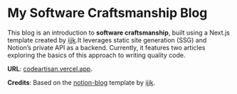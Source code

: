 # My Software Craftsmanship Blog

This blog is an introduction to **software craftsmanship**, built using a Next.js template created by [ijjk](https://github.com/ijjk).It leverages static site generation (SSG) and Notion’s private API as a backend. Currently, it features two articles exploring the basics of this approach to writing quality code.

**URL**: [codeartisan.vercel.app](https://codeartisan.vercel.app).

**Credits**: Based on the [notion-blog](https://github.com/ijjk/notion-blog) template by [ijjk](https://github.com/ijjk).
